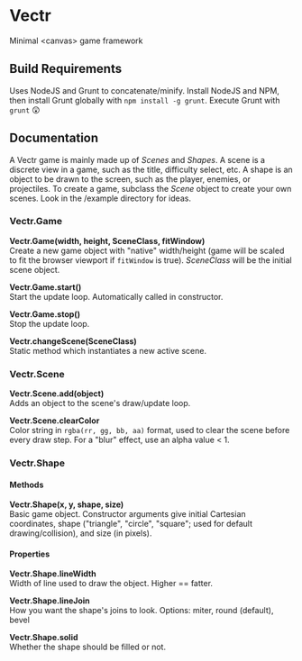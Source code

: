 Vectr
=====

Minimal &lt;canvas> game framework

## Build Requirements

Uses NodeJS and Grunt to concatenate/minify. Install NodeJS and NPM, then install
Grunt globally with `npm install -g grunt`. Execute Grunt with `grunt` :astonished:

## Documentation

A Vectr game is mainly made up of _Scenes_ and _Shapes_. A scene is a discrete 
view in a game, such as the title, difficulty select, etc. A shape is an object 
to be drawn to the screen, such as the player, enemies, or projectiles. To 
create a game, subclass the _Scene_ object to create your own scenes. Look in 
the /example directory for ideas.

### Vectr.Game

__Vectr.Game(width, height, SceneClass, fitWindow)__  
Create a new game object with "native" width/height (game will be scaled to fit the 
browser viewport if `fitWindow` is true). _SceneClass_ will be the initial scene object.

__Vectr.Game.start()__  
Start the update loop. Automatically called in constructor.

__Vectr.Game.stop()__  
Stop the update loop.

__Vectr.changeScene(SceneClass)__  
Static method which instantiates a new active scene.

### Vectr.Scene
__Vectr.Scene.add(object)__  
Adds an object to the scene's draw/update loop.

__Vectr.Scene.clearColor__  
Color string in `rgba(rr, gg, bb, aa)` format, used to clear the scene before 
every draw step. For a "blur" effect, use an alpha value < 1. 

### Vectr.Shape 

#### Methods

__Vectr.Shape(x, y, shape, size)__  
Basic game object. Constructor arguments give initial Cartesian coordinates, 
shape ("triangle", "circle", "square"; used for default drawing/collision), and 
size (in pixels).

#### Properties

__Vectr.Shape.lineWidth__  
Width of line used to draw the object. Higher == fatter.

__Vectr.Shape.lineJoin__  
How you want the shape's joins to look. Options: miter, round (default), bevel

__Vectr.Shape.solid__  
Whether the shape should be filled or not.
